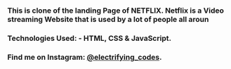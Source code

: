 ### This is clone of the landing Page of NETFLIX. Netflix is a Video streaming Website that is used by a lot of people all aroun

### Technologies Used: - HTML, CSS & JavaScript.

### Find me on Instagram: [@electrifying_codes][instagram].

[instagram]: https://www.instagram.com/electrifying_codes
